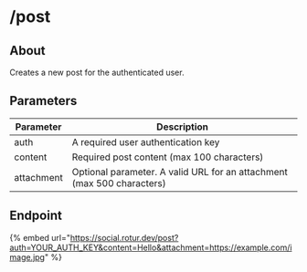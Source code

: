 # /post

## About

Creates a new post for the authenticated user.

## Parameters

| Parameter   | Description |
| ----------- | ----------- |
| auth        | A required user authentication key |
| content     | Required post content (max 100 characters) |
| attachment  | Optional parameter. A valid URL for an attachment (max 500 characters) |

## Endpoint

{% embed url="https://social.rotur.dev/post?auth=YOUR_AUTH_KEY&content=Hello&attachment=https://example.com/image.jpg" %}
